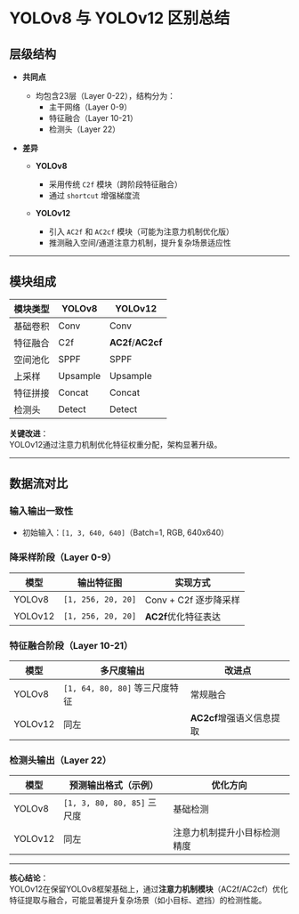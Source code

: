 # YOLOv8 与 YOLOv12 区别总结

## 层级结构
- **共同点**  
  - 均包含23层（Layer 0-22），结构分为：  
    - 主干网络（Layer 0-9）  
    - 特征融合（Layer 10-21）  
    - 检测头（Layer 22）  

- **差异**  
  - **YOLOv8**  
    - 采用传统 `C2f` 模块（跨阶段特征融合）  
    - 通过 `shortcut` 增强梯度流  

  - **YOLOv12**  
    - 引入 `AC2f` 和 `AC2cf` 模块（可能为注意力机制优化版）  
    - 推测融入空间/通道注意力机制，提升复杂场景适应性  

---

## 模块组成
| 模块类型       | YOLOv8                | YOLOv12                  |
|---------------|-----------------------|--------------------------|
| 基础卷积       | Conv                  | Conv                     |
| 特征融合       | C2f                   | **AC2f**/**AC2cf**       |
| 空间池化       | SPPF                  | SPPF                     |
| 上采样         | Upsample              | Upsample                 |
| 特征拼接       | Concat                | Concat                   |
| 检测头         | Detect                | Detect                   |

**关键改进**：  
YOLOv12通过注意力机制优化特征权重分配，架构显著升级。

---

## 数据流对比
### 输入输出一致性
- 初始输入：`[1, 3, 640, 640]`（Batch=1, RGB, 640x640）  

### 降采样阶段（Layer 0-9）
| 模型     | 输出特征图            | 实现方式                     |
|----------|---------------------|-----------------------------|
| YOLOv8   | `[1, 256, 20, 20]`  | Conv + C2f 逐步降采样        |
| YOLOv12  | `[1, 256, 20, 20]`  | **AC2f**优化特征表达         |

### 特征融合阶段（Layer 10-21）
| 模型     | 多尺度输出                          | 改进点                          |
|----------|-------------------------------------|---------------------------------|
| YOLOv8   | `[1, 64, 80, 80]` 等三尺度特征      | 常规融合                        |
| YOLOv12  | 同左                                | **AC2cf**增强语义信息提取       |

### 检测头输出（Layer 22）
| 模型     | 预测输出格式（示例）                | 优化方向                     |
|----------|-------------------------------------|------------------------------|
| YOLOv8   | `[1, 3, 80, 80, 85]` 三尺度        | 基础检测                     |
| YOLOv12  | 同左                                | 注意力机制提升小目标检测精度 |

---

**核心结论**：  
YOLOv12在保留YOLOv8框架基础上，通过**注意力机制模块**（AC2f/AC2cf）优化特征提取与融合，可能显著提升复杂场景（如小目标、遮挡）的检测性能。